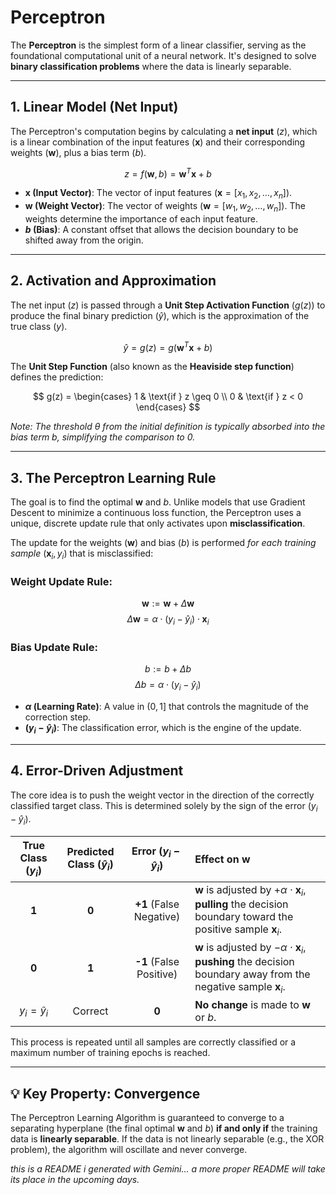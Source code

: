 # Perceptron

The **Perceptron** is the simplest form of a linear classifier, serving as the foundational computational unit of a neural network. It's designed to solve **binary classification problems** where the data is linearly separable.



***

## 1. Linear Model (Net Input)

The Perceptron's computation begins by calculating a **net input** ($z$), which is a linear combination of the input features ($\mathbf{x}$) and their corresponding weights ($\mathbf{w}$), plus a bias term ($b$).

$$
z = f(\mathbf{w}, b) = \mathbf{w}^T\mathbf{x} + b
$$

-   **$\mathbf{x}$ (Input Vector)**: The vector of input features ($\mathbf{x} = [x_1, x_2, \ldots, x_n]$).
-   **$\mathbf{w}$ (Weight Vector)**: The vector of weights ($\mathbf{w} = [w_1, w_2, \ldots, w_n]$). The weights determine the importance of each input feature.
-   **$b$ (Bias)**: A constant offset that allows the decision boundary to be shifted away from the origin.

***

## 2. Activation and Approximation

The net input ($z$) is passed through a **Unit Step Activation Function** ($g(z)$) to produce the final binary prediction ($\hat{y}$), which is the approximation of the true class ($y$).

$$
\hat{y} = g(z) = g(\mathbf{w}^T\mathbf{x} + b)
$$

The **Unit Step Function** (also known as the **Heaviside step function**) defines the prediction:

$$
g(z) = \begin{cases} 1 & \text{if } z \geq 0 \\ 0 & \text{if } z < 0 \end{cases}
$$

*Note: The threshold $\theta$ from the initial definition is typically absorbed into the bias term $b$, simplifying the comparison to $0$.*

***

## 3. The Perceptron Learning Rule

The goal is to find the optimal $\mathbf{w}$ and $b$. Unlike models that use Gradient Descent to minimize a continuous loss function, the Perceptron uses a unique, discrete update rule that only activates upon **misclassification**.

The update for the weights ($\mathbf{w}$) and bias ($b$) is performed *for each training sample* $(\mathbf{x}_i, y_i)$ that is misclassified:

### Weight Update Rule:
$$
\mathbf{w} := \mathbf{w} + \Delta\mathbf{w}
$$
$$\Delta\mathbf{w} = \alpha \cdot (y_i - \hat{y}_i) \cdot \mathbf{x}_i$$

### Bias Update Rule:
$$
b := b + \Delta b
$$
$$\Delta b = \alpha \cdot (y_i - \hat{y}_i)$$

-   **$\alpha$ (Learning Rate)**: A value in $(0, 1]$ that controls the magnitude of the correction step.
-   **$(y_i - \hat{y}_i)$**: The classification error, which is the engine of the update.

***

## 4. Error-Driven Adjustment

The core idea is to push the weight vector in the direction of the correctly classified target class. This is determined solely by the sign of the error $(y_i - \hat{y}_i)$.

| True Class ($y_i$) | Predicted Class ($\hat{y}_i$) | Error ($y_i - \hat{y}_i$) | Effect on $\mathbf{w}$ |
| :---: | :---: | :---: | :--- |
| **1** | **0** | **+1** (False Negative) | $\mathbf{w}$ is adjusted by $+\alpha \cdot \mathbf{x}_i$, **pulling** the decision boundary toward the positive sample $\mathbf{x}_i$. |
| **0** | **1** | **-1** (False Positive) | $\mathbf{w}$ is adjusted by $-\alpha \cdot \mathbf{x}_i$, **pushing** the decision boundary away from the negative sample $\mathbf{x}_i$. |
| $y_i = \hat{y}_i$ | Correct | **0** | **No change** is made to $\mathbf{w}$ or $b$. |

This process is repeated until all samples are correctly classified or a maximum number of training epochs is reached.

***

## 💡 Key Property: Convergence

The Perceptron Learning Algorithm is guaranteed to converge to a separating hyperplane (the final optimal $\mathbf{w}$ and $b$) **if and only if** the training data is **linearly separable**. If the data is not linearly separable (e.g., the XOR problem), the algorithm will oscillate and never converge.

*this is a README i generated with Gemini... a more proper README will take its place in the upcoming days.*
